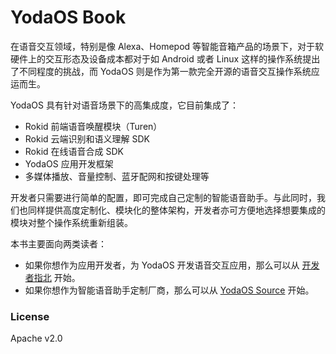 # YodaOS Book

在语音交互领域，特别是像 Alexa、Homepod 等智能音箱产品的场景下，对于软硬件上的交互形态及设备成本都对于如 Android 或者 Linux 这样的操作系统提出了不同程度的挑战，而 YodaOS 则是作为第一款完全开源的语音交互操作系统应运而生。

YodaOS 具有针对语音场景下的高集成度，它目前集成了：

- Rokid 前端语音唤醒模块（Turen）
- Rokid 云端识别和语义理解 SDK
- Rokid 在线语音合成 SDK
- YodaOS 应用开发框架
- 多媒体播放、音量控制、蓝牙配网和按键处理等

开发者只需要进行简单的配置，即可完成自己定制的智能语音助手。与此同时，我们也同样提供高度定制化、模块化的整体架构，开发者亦可方便地选择想要集成的模块对整个操作系统重新组装。

本书主要面向两类读者：

- 如果你想作为应用开发者，为 YodaOS 开发语音交互应用，那么可以从 [开发者指北][] 开始。
- 如果你想作为智能语音助手定制厂商，那么可以从 [YodaOS Source][] 开始。

### License

Apache v2.0

[开发者指北]: guidance/01-build-your-first-app.html
[YodaOS Source]: yodaos-source/customization/01-overview.html